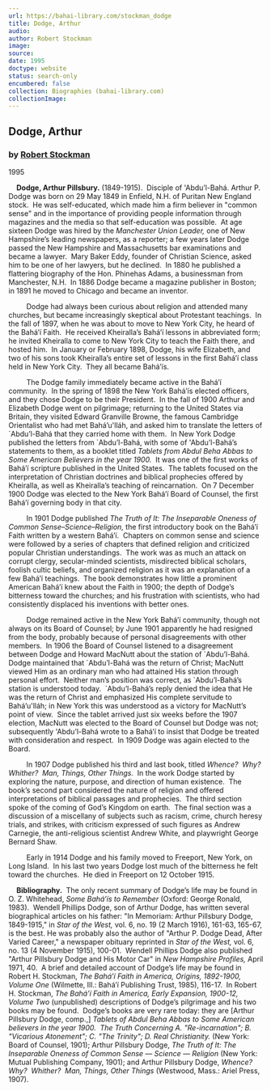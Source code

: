 ```yaml
---
url: https://bahai-library.com/stockman_dodge
title: Dodge, Arthur
audio: 
author: Robert Stockman
image: 
source: 
date: 1995
doctype: website
status: search-only
encumbered: false
collection: Biographies (bahai-library.com)
collectionImage: 
---
```



## Dodge, Arthur

### by [Robert Stockman](https://bahai-library.com/author/Robert+Stockman)

1995


    **Dodge, Arthur Pillsbury.** (1849-1915).  Disciple of 'Abdu’l-Bahá. Arthur P. Dodge was born on 29 May 1849 in Enfield, N.H. of Puritan New England stock.  He was self-educated, which made him a firm believer in "common sense" and in the importance of providing people information through magazines and the media so that self-education was possible.  At age sixteen Dodge was hired by the _Manchester Union Leader,_ one of New Hampshire’s leading newspapers, as a reporter; a few years later Dodge passed the New Hampshire and Massachusetts bar examinations and became a lawyer.  Mary Baker Eddy, founder of Christian Science, asked him to be one of her lawyers, but he declined.  In 1880 he published a flattering biography of the Hon. Phinehas Adams, a businessman from Manchester, N.H.  In 1886 Dodge became a magazine publisher in Boston; in 1891 he moved to Chicago and became an inventor.

         Dodge had always been curious about religion and attended many churches, but became increasingly skeptical about Protestant teachings.  In the fall of 1897, when he was about to move to New York City, he heard of the Bahá’í Faith.  He received Kheiralla’s Bahá’í lessons in abbreviated form; he invited Kheiralla to come to New York City to teach the Faith there, and hosted him.  In January or February 1898, Dodge, his wife Elizabeth, and two of his sons took Kheiralla’s entire set of lessons in the first Bahá’í class held in New York City.  They all became Bahá’ís.

         The Dodge family immediately became active in the Bahá’í community.  In the spring of 1898 the New York Bahá’ís elected officers, and they chose Dodge to be their President.  In the fall of 1900 Arthur and Elizabeth Dodge went on pilgrimage; returning to the United States via Britain, they visited Edward Granville Browne, the famous Cambridge Orientalist who had met Bahá’u'lláh, and asked him to translate the letters of \`Abdu’l-Bahá that they carried home with them.  In New York Dodge published the letters from \`Abdu’l-Bahá, with some of 'Abdu’l-Bahá’s statements to them, as a booklet titled _Tablets from Abdul Beha Abbas to Some American Believers in the year 1900._  It was one of the first works of Bahá’í scripture published in the United States.  The tablets focused on the interpretation of Christian doctrines and biblical prophecies offered by Kheiralla, as well as Kheiralla’s teaching of reincarnation.  On 7 December 1900 Dodge was elected to the New York Bahá’í Board of Counsel, the first Bahá’í governing body in that city.

         In 1901 Dodge published _The Truth of It: The Inseparable Oneness of Common Sense–Science–Religion,_ the first introductory book on the Bahá’í Faith written by a western Bahá’í.  Chapters on common sense and science were followed by a series of chapters that defined religion and criticized popular Christian understandings.  The work was as much an attack on corrupt clergy, secular-minded scientists, misdirected biblical scholars, foolish cultic beliefs, and organized religion as it was an explanation of a few Bahá’í teachings.  The book demonstrates how little a prominent American Bahá’í knew about the Faith in 1900; the depth of Dodge’s bitterness toward the churches; and his frustration with scientists, who had consistently displaced his inventions with better ones.

         Dodge remained active in the New York Bahá’í community, though not always on its Board of Counsel; by June 1901 apparently he had resigned from the body, probably because of personal disagreements with other members.  In 1906 the Board of Counsel listened to a disagreement between Dodge and Howard MacNutt about the station of \`Abdu’l-Bahá.  Dodge maintained that \`Abdu’l-Bahá was the return of Christ; MacNutt viewed Him as an ordinary man who had attained His station through personal effort.  Neither man’s position was correct, as \`Abdu’l-Bahá’s station is understood today.  \`Abdu’l-Bahá’s reply denied the idea that He was the return of Christ and emphasized His complete servitude to Bahá’u'lláh; in New York this was understood as a victory for MacNutt’s point of view.  Since the tablet arrived just six weeks before the 1907 election, MacNutt was elected to the Board of Counsel but Dodge was not; subsequently 'Abdu’l-Bahá wrote to a Bahá’í to insist that Dodge be treated with consideration and respect.  In 1909 Dodge was again elected to the Board.

         In 1907 Dodge published his third and last book, titled _Whence?  Why?  Whither?  Man, Things, Other Things._  In the work Dodge started by exploring the nature, purpose, and direction of human existence.  The book’s second part considered the nature of religion and offered interpretations of biblical passages and prophecies.  The third section spoke of the coming of God’s Kingdom on earth.  The final section was a discussion of a miscellany of subjects such as racism, crime, church heresy trials, and strikes, with criticism expressed of such figures as Andrew Carnegie, the anti-religious scientist Andrew White, and playwright George Bernard Shaw.

         Early in 1914 Dodge and his family moved to Freeport, New York, on Long Island.  In his last two years Dodge lost much of the bitterness he felt toward the churches.  He died in Freeport on 12 October 1915.

    **Bibliography.**  The only recent summary of Dodge’s life may be found in O. Z. Whitehead, _Some Bahá’ís to Remember_ (Oxford: George Ronald, 1983).  Wendell Phillips Dodge, son of Arthur Dodge, has written several biographical articles on his father: "In Memoriam: Arthur Pillsbury Dodge, 1849-1915," in _Star of the West,_ vol. 6, no. 19 (2 March 1916), 161-63, 165-67, is the best. He was probably also the author of "Arthur P. Dodge Dead, After Varied Career," a newspaper obituary reprinted in _Star of the West,_ vol. 6, no. 13 (4 November 1915), 100-01.  Wendell Phillips Dodge also published "Arthur Pillsbury Dodge and His Motor Car" in _New Hampshire Profiles,_ April 1971, 40.  A brief and detailed account of Dodge’s life may be found in Robert H. Stockman, _The Bahá’í Faith in America, Origins, 1892-1900, Volume One_ (Wilmette, Ill.: Bahá’í Publishing Trust, 1985), 116-17.  In Robert H. Stockman, _The Bahá’í Faith in America, Early Expansion, 1900-12, Volume Two_ (unpublished) descriptions of Dodge’s pilgrimage and his two books may be found.  Dodge’s books are very rare today: they are \[Arthur Pillsbury Dodge, comp.,\] _Tablets of Abdul Beha Abbas to Some American believers in the year 1900.  The Truth Concerning A. "Re-incarnation"; B. "Vicarious Atonement"; C. "The Trinity"; D. Real Christianity._ (New York: Board of Counsel, 1901); Arthur Pillsbury Dodge, _The Truth of It: The Inseparable Oneness of Common Sense — Science — Religion_ (New York: Mutual Publishing Company, 1901); and Arthur Pillsbury Dodge, _Whence?  Why?  Whither?  Man, Things, Other Things_ (Westwood, Mass.: Ariel Press, 1907).